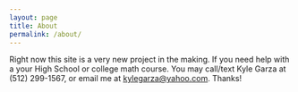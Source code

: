```yaml
---
layout: page
title: About
permalink: /about/
---
```


Right now this site is a very new project in the making. If you need help with a your High School or college math course. You may call/text Kyle Garza at (512) 299-1567, or email me at kylegarza@yahoo.com. Thanks!
